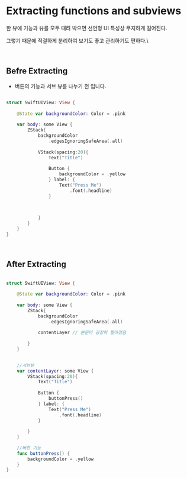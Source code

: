 # Extracting functions and subviews

한 뷰에 기능과 뷰를 모두 때려 박으면 선언형 UI 특성상 무지하게 길어진다.

그렇기 때문에 적절하게 분리하여 보기도 좋고 관리하기도 편하다.\


<br>

## Befre Extracting

- 버튼의 기능과 서브 뷰를 나누기 전 입니다.

```swift

struct SwiftUIView: View {
    
    @State var backgroundColor: Color = .pink
    
    var body: some View {
        ZStack{
            backgroundColor
                .edgesIgnoringSafeArea(.all)
            
            VStack(spacing:20){
                Text("Title")
              
                Button {
                    backgroundColor = .yellow
                } label: {
                    Text("Press Me")
                        .font(.headline)
                }

            
                
            }
        }
    }
}

```

<br>

## After Extracting

```swift

struct SwiftUIView: View {
    
    @State var backgroundColor: Color = .pink
    
    var body: some View {
        ZStack{
            backgroundColor
                .edgesIgnoringSafeArea(.all)
            
            contentLayer // 본문이 굉장히 짤아졌음
            
        }
    }
    

    //서브뷰
    var contentLayer: some View {
        VStack(spacing:20){
            Text("Title")
          
            Button {
                buttonPress()
            } label: {
                Text("Press Me")
                    .font(.headline)
            }
            
        }
    }
    
    //버튼 기능
    func buttonPress() {
        backgroundColor = .yellow
    }
}

```